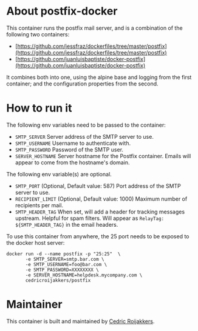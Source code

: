 # About postfix-docker
This container runs the postfix mail server, and is a combination of the following two containers:

- [https://github.com/jessfraz/dockerfiles/tree/master/postfix](https://github.com/jessfraz/dockerfiles/tree/master/postfix)
- [https://github.com/juanluisbaptiste/docker-postfix](https://github.com/juanluisbaptiste/docker-postfix)

It combines both into one, using the alpine base and logging from the first container; and the configuration properties from the second.

# How to run it
The following env variables need to be passed to the container:

* `SMTP_SERVER` Server address of the SMTP server to use.
* `SMTP_USERNAME` Username to authenticate with.
* `SMTP_PASSWORD` Password of the SMTP user.
* `SERVER_HOSTNAME` Server hostname for the Postfix container. Emails will appear to come from the hostname's domain.

The following env variable(s) are optional.

* `SMTP_PORT` (Optional, Default value: 587) Port address of the SMTP server to use.
* `RECIPIENT_LIMIT` (Optional, Default value: 1000) Maximum number of recipients per mail.
* `SMTP_HEADER_TAG` When set, will add a header for tracking messages upstream. Helpful for spam filters. Will appear as `RelayTag: ${SMTP_HEADER_TAG}` in the email headers.

To use this container from anywhere, the 25 port needs to be exposed to the docker host server:

    docker run -d --name postfix -p "25:25"  \ 
           -e SMTP_SERVER=smtp.bar.com \
           -e SMTP_USERNAME=foo@bar.com \
           -e SMTP_PASSWORD=XXXXXXXX \
           -e SERVER_HOSTNAME=helpdesk.mycompany.com \
           cedricroijakkers/postfix

# Maintainer
This container is built and maintained by [Cedric Roijakkers](mailto:cedric@roijakkers.be).